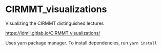 # CIRMMT_visualizations

Visualizing the CIRMMT distinguished lectures

https://idmil.gitlab.io/CIRMMT_visualizations/

Uses yarn package manager. To install dependencies, run
```yarn install```
